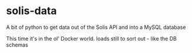 # solis-data
A bit of python to get data out of the Solis API and into a MySQL database

This time it's in the ol' Docker world. 
loads still to sort out - like the DB schemas